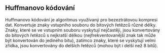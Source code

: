 ## Huffmanovo kódování
Huffmanovo kódování je algoritmus využívaný pro bezeztrátovou kompresi dat. Konvertuje znaky vstupního souboru do bitových řetězců různé délky. Znaky, které se ve vstupním souboru vyskytují nejčastěji, jsou konvertovány do bitových řetězců s nejkratší délkou (nejfrekventovanější znak tak může být konvertován do jediného bitu), zatímco znaky, které se vyskytují velmi zřídka, jsou konvertovány do delších řetězců (mohou být i delší než 8 bitů). 
